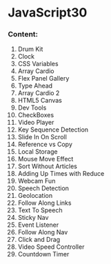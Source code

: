 # JavaScript30

### Content:
1. Drum Kit
2. Clock
3. CSS Variables
4. Array Cardio
5. Flex Panel Gallery
6. Type Ahead
7. Array Cardio 2
8. HTML5 Canvas
9. Dev Tools
10. CheckBoxes
11. Video Player
12. Key Sequence Detection
13. Slide In On Scroll
14. Reference vs Copy
15. Local Storage
16. Mouse Move Effect
17. Sort Without Articles
18. Adding Up Times with Reduce
19. Webcam Fun
20. Speech Detection
21. Geolocation
22. Follow Along Links
23. Text To Speech
24. Sticky Nav
25. Event Listener
26. Follow Along Nav
27. Click and Drag
28. Video Speed Controller
29. Countdown Timer